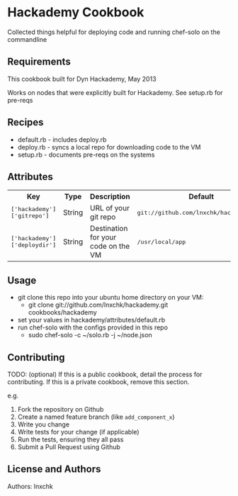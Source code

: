 Hackademy Cookbook
===============
Collected things helpful for deploying code and running
chef-solo on the commandline


Requirements
------------
This cookbook built for Dyn Hackademy, May 2013

Works on nodes that were explicitly built for Hackademy.
See setup.rb for pre-reqs


Recipes
-------

* default.rb - includes deploy.rb
* deploy.rb - syncs a local repo for downloading code to the VM
* setup.rb - documents pre-reqs on the systems

Attributes
----------


<table>
  <tr>
    <th>Key</th>
    <th>Type</th>
    <th>Description</th>
    <th>Default</th>
  </tr>
  <tr>
    <td><tt>['hackademy']['gitrepo']</tt></td>
    <td>String</td>
    <td>URL of your git repo</td>
    <td><tt>git://github.com/lnxchk/hackademy.git</tt></td>
  </tr>
  <tr>
    <td><tt>['hackademy']['deploydir']</tt></td>
    <td>String</td>
    <td>Destination for your code on the VM</td>
    <td><tt>/usr/local/app</tt></td>
  </tr>
</table>

Usage
-----

* git clone this repo into your ubuntu home directory on your VM: 
    - git clone git://github.com/lnxchk/hackademy.git cookbooks/hackademy
* set your values in hackademy/attributes/default.rb
* run chef-solo with the configs provided in this repo
    - sudo chef-solo -c ~/solo.rb -j ~/node.json

Contributing
------------
TODO: (optional) If this is a public cookbook, detail the process for contributing. If this is a private cookbook, remove this section.

e.g.
1. Fork the repository on Github
2. Create a named feature branch (like `add_component_x`)
3. Write you change
4. Write tests for your change (if applicable)
5. Run the tests, ensuring they all pass
6. Submit a Pull Request using Github

License and Authors
-------------------
Authors: lnxchk
